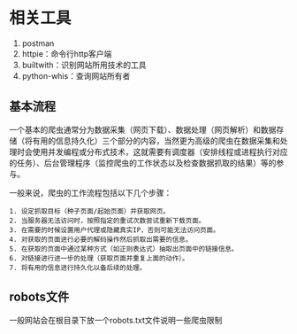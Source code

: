 # 相关工具

1. postman
2. httpie：命令行http客户端
3. builtwith：识别网站所用技术的工具
4. python-whis：查询网站所有者

## 基本流程

一个基本的爬虫通常分为数据采集（网页下载）、数据处理（网页解析）和数据存储（将有用的信息持久化）三个部分的内容，当然更为高级的爬虫在数据采集和处理时会使用并发编程或分布式技术，这就需要有调度器（安排线程或进程执行对应的任务）、后台管理程序（监控爬虫的工作状态以及检查数据抓取的结果）等的参与。

一般来说，爬虫的工作流程包括以下几个步骤：

    1. 设定抓取目标（种子页面/起始页面）并获取网页。
    2. 当服务器无法访问时，按照指定的重试次数尝试重新下载页面。
    3. 在需要的时候设置用户代理或隐藏真实IP，否则可能无法访问页面。
    4. 对获取的页面进行必要的解码操作然后抓取出需要的信息。
    5. 在获取的页面中通过某种方式（如正则表达式）抽取出页面中的链接信息。
    6. 对链接进行进一步的处理（获取页面并重复上面的动作）。
    7. 将有用的信息进行持久化以备后续的处理。

## robots文件

一般网站会在根目录下放一个robots.txt文件说明一些爬虫限制
